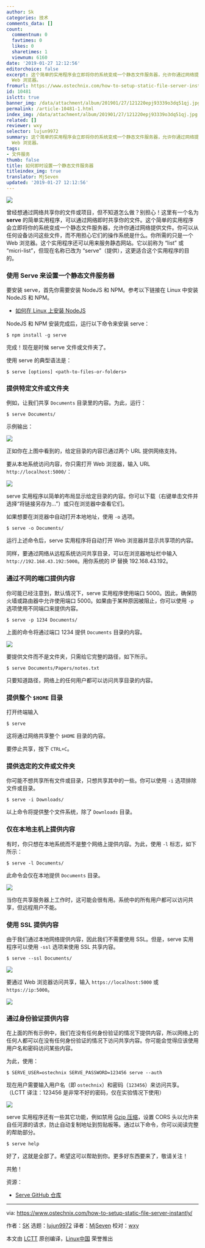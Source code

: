 ```yaml
---
author: Sk
categories: 技术
comments_data: []
count:
  commentnum: 0
  favtimes: 0
  likes: 0
  sharetimes: 1
  viewnum: 6160
date: '2019-01-27 12:12:56'
editorchoice: false
excerpt: 这个简单的实用程序会立即将你的系统变成一个静态文件服务器，允许你通过网络提供文件。你可以从任何设备访问这些文件，而不用担心它们的操作系统是什么。你所需的只是一个
  Web 浏览器。
fromurl: https://www.ostechnix.com/how-to-setup-static-file-server-instantly/
id: 10481
islctt: true
banner_img: /data/attachment/album/201901/27/121220epj93339o3dq51qj.jpg
permalink: /article-10481-1.html
index_img: /data/attachment/album/201901/27/121220epj93339o3dq51qj.jpg.thumb.jpg
related: []
reviewer: wxy
selector: lujun9972
summary: 这个简单的实用程序会立即将你的系统变成一个静态文件服务器，允许你通过网络提供文件。你可以从任何设备访问这些文件，而不用担心它们的操作系统是什么。你所需的只是一个
  Web 浏览器。
tags:
- 文件服务
thumb: false
title: 如何即时设置一个静态文件服务器
titleindex_img: true
translator: MjSeven
updated: '2019-01-27 12:12:56'
---
```


![](/data/attachment/album/201901/27/121220epj93339o3dq51qj.jpg)


曾经想通过网络共享你的文件或项目，但不知道怎么做？别担心！这里有一个名为 **serve** 的简单实用程序，可以通过网络即时共享你的文件。这个简单的实用程序会立即将你的系统变成一个静态文件服务器，允许你通过网络提供文件。你可以从任何设备访问这些文件，而不用担心它们的操作系统是什么。你所需的只是一个 Web 浏览器。这个实用程序还可以用来服务静态网站。它以前称为 “list” 或 “micri-list”，但现在名称已改为 “serve”（提供），这更适合这个实用程序的目的。


### 使用 Serve 来设置一个静态文件服务器


要安装 serve，首先你需要安装 NodeJS 和 NPM。参考以下链接在 Linux 中安装 NodeJS 和 NPM。


* [如何在 Linux 上安装 NodeJS](https://www.ostechnix.com/install-node-js-linux/)


NodeJS 和 NPM 安装完成后，运行以下命令来安装 serve：



```
$ npm install -g serve
```

完成！现在是时候 serve 文件或文件夹了。


使用 serve 的典型语法是：



```
$ serve [options] <path-to-files-or-folders>
```

### 提供特定文件或文件夹


例如，让我们共享 `Documents` 目录里的内容。为此，运行：



```
$ serve Documents/
```

示例输出：


![](/data/attachment/album/201901/27/121258a9exdceedbfc27bh.png)


正如你在上图中看到的，给定目录的内容已通过两个 URL 提供网络支持。


要从本地系统访问内容，你只需打开 Web 浏览器，输入 URL `http://localhost:5000/`：


![](/data/attachment/album/201901/27/121259dylfy0znnp6wy081.png)


serve 实用程序以简单的布局显示给定目录的内容。你可以下载（右键单击文件并选择“将链接另存为…”）或只在浏览器中查看它们。


如果想要在浏览器中自动打开本地地址，使用 `-o` 选项。



```
$ serve -o Documents/
```

运行上述命令后，serve 实用程序将自动打开 Web 浏览器并显示共享项的内容。


同样，要通过网络从远程系统访问共享目录，可以在浏览器地址栏中输入 `http://192.168.43.192:5000`。用你系统的 IP 替换 192.168.43.192。


### 通过不同的端口提供内容


你可能已经注意到，默认情况下，serve 实用程序使用端口 5000。因此，确保防火墙或路由器中允许使用端口 5000。如果由于某种原因被阻止，你可以使用 `-p` 选项使用不同端口来提供内容。



```
$ serve -p 1234 Documents/
```

上面的命令将通过端口 1234 提供 `Documents` 目录的内容。


![](/data/attachment/album/201901/27/121301qrghpho52h3ooih2.png)


要提供文件而不是文件夹，只需给它完整的路径，如下所示。



```
$ serve Documents/Papers/notes.txt
```

只要知道路径，网络上的任何用户都可以访问共享目录的内容。


### 提供整个 `$HOME` 目录


打开终端输入



```
$ serve
```

这将通过网络共享整个 `$HOME` 目录的内容。


要停止共享，按下 `CTRL+C`。


### 提供选定的文件或文件夹


你可能不想共享所有文件或目录，只想共享其中的一些。你可以使用 `-i` 选项排除文件或目录。



```
$ serve -i Downloads/
```

以上命令将提供整个文件系统，除了 `Downloads` 目录。


### 仅在本地主机上提供内容


有时，你只想在本地系统而不是整个网络上提供内容。为此，使用 `-l` 标志，如下所示：



```
$ serve -l Documents/
```

此命令会仅在本地提供 `Documents` 目录。


![](/data/attachment/album/201901/27/121302y2hgjfhojtlk0fwz.png)


当你在共享服务器上工作时，这可能会很有用。系统中的所有用户都可以访问共享，但远程用户不能。


### 使用 SSL 提供内容


由于我们通过本地网络提供内容，因此我们不需要使用 SSL。但是，serve 实用程序可以使用 `-ssl` 选项来使用 SSL 共享内容。



```
$ serve --ssl Documents/
```

![](/data/attachment/album/201901/27/121304rlfk0d0jshzhn0l4.png)


要通过 Web 浏览器访问共享，输入 `https://localhost:5000` 或 `https://ip:5000`。


![](/data/attachment/album/201901/27/121305nxz8sepstc9zcec2.png)


### 通过身份验证提供内容


在上面的所有示例中，我们在没有任何身份验证的情况下提供内容，所以网络上的任何人都可以在没有任何身份验证的情况下访问共享内容。你可能会觉得应该使用用户名和密码访问某些内容。


为此，使用：



```
$ SERVE_USER=ostechnix SERVE_PASSWORD=123456 serve --auth
```

现在用户需要输入用户名（即 `ostechnix`）和密码（`123456`）来访问共享。（LCTT 译注：123456 是非常不好的密码，仅在实验情况下使用）


![](/data/attachment/album/201901/27/121306acs2lkkbchu22qnl.png)


serve 实用程序还有一些其它功能，例如禁用 [Gzip 压缩](https://www.ostechnix.com/how-to-compress-and-decompress-files-in-linux/)，设置 CORS 头以允许来自任河源的请求，防止自动复制地址到剪贴板等。通过以下命令，你可以阅读完整的帮助部分。



```
$ serve help
```

好了，这就是全部了。希望这可以帮助到你。更多好东西要来了，敬请关注！


共勉！


资源：


* [Serve GitHub 仓库](https://github.com/zeit/serve)




---


via: <https://www.ostechnix.com/how-to-setup-static-file-server-instantly/>


作者：[SK](https://www.ostechnix.com/author/sk/) 选题：[lujun9972](https://github.com/lujun9972) 译者：[MjSeven](https://github.com/MjSeven) 校对：[wxy](https://github.com/wxy)


本文由 [LCTT](https://github.com/LCTT/TranslateProject) 原创编译，[Linux中国](https://linux.cn/) 荣誉推出